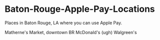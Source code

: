 # Baton-Rouge-Apple-Pay-Locations
Places in Baton Rouge, LA where you can use Apple Pay.

Matherne's Market, downtown BR
McDonald's (ugh)
Walgreen's
